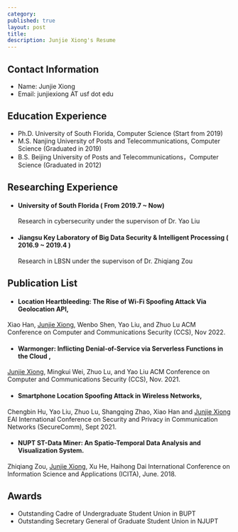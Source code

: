 ```yaml
---
category: 
published: true
layout: post
title: 
description: Junjie Xiong's Resume
---
```


Contact Information
---
- Name:  Junjie Xiong
- Email: junjiexiong AT usf dot edu


Education Experience
---
- Ph.D. University of South Florida, Computer Science (Start from 2019)
- M.S. Nanjing University of Posts and Telecommunications, Computer Science (Graduated in 2019)
- B.S. Beijing University of Posts and Telecommunications，Computer Science (Graduated in 2012)


Researching Experience
---
- #### University of South Florida ( From 2019.7 ~ Now)  
    Research in cybersecurity under the supervison of Dr. Yao Liu
- #### Jiangsu Key Laboratory of Big Data Security & Intelligent Processing ( 2016.9 ~ 2019.4 )  
    Research in LBSN under the supervison of Dr. Zhiqiang Zou

Publication List
---
- #### Location Heartbleeding: The Rise of Wi-Fi Spoofing Attack Via Geolocation API,
Xiao Han, <u>Junjie Xiong</u>, Wenbo Shen, Yao Liu, and Zhuo Lu
ACM Conference on Computer and Communications Security (CCS), Nov 2022.
- #### Warmonger: Inflicting Denial-of-Service via Serverless Functions in the Cloud ,
<u>Junjie Xiong</u>, Mingkui Wei, Zhuo Lu, and Yao Liu
ACM Conference on Computer and Communications Security (CCS), Nov. 2021.
- #### Smartphone Location Spoofing Attack in Wireless Networks,
Chengbin Hu, Yao Liu, Zhuo Lu, Shangqing Zhao, Xiao Han and <u>Junjie Xiong</u>
EAI International Conference on Security and Privacy in Communication Networks (SecureComm), Sept 2021.
- #### NUPT ST-Data Miner: An Spatio-Temporal Data Analysis and Visualization System. 
Zhiqiang Zou, <u>Junjie Xiong</u>, Xu He, Haihong Dai
International Conference on Information Science and Applications (ICITA), June. 2018. 


Awards
---
- Outstanding Cadre of Undergraduate Student Union in BUPT
- Outstanding Secretary General of Graduate Student Union in NJUPT

